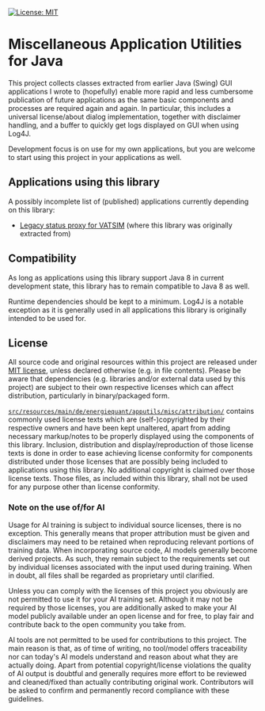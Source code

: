 [![License: MIT](https://img.shields.io/badge/license-MIT-blue.svg)](LICENSE.md)

# Miscellaneous Application Utilities for Java

This project collects classes extracted from earlier Java (Swing) GUI applications I wrote to (hopefully) enable more
rapid and less cumbersome publication of future applications as the same basic components and processes are required
again and again. In particular, this includes a universal license/about dialog implementation, together with disclaimer
handling, and a buffer to quickly get logs displayed on GUI when using Log4J.

Development focus is on use for my own applications, but you are welcome to start using this project in your applications
as well.

## Applications using this library

A possibly incomplete list of (published) applications currently depending on this library:

- [Legacy status proxy for VATSIM](https://github.com/dneuge/legacy-status-proxy-vatsim) (where this library was originally extracted from)

## Compatibility

As long as applications using this library support Java 8 in current development state, this library has to remain compatible to Java 8 as well.

Runtime dependencies should be kept to a minimum. Log4J is a notable exception as it is generally used in all applications this library is originally
intended to be used for.

## License

All source code and original resources within this project are released under [MIT license](LICENSE.md), unless declared otherwise
(e.g. in file contents). Please be aware that dependencies (e.g. libraries and/or external data used by this
project) are subject to their own respective licenses which can affect distribution, particularly in binary/packaged
form.

[`src/resources/main/de/energiequant/apputils/misc/attribution/`](src/resources/main/de/energiequant/apputils/misc/attribution/) contains commonly used license
texts which are (self-)copyrighted by their respective owners and have been kept unaltered, apart from adding necessary markup/notes to be properly displayed
using the components of this library. Inclusion, distribution and display/reproduction of those license texts is done in order to ease achieving license
conformity for components distributed under those licenses that are possibly being included to applications using this library. No additional copyright is
claimed over those license texts. Those files, as included within this library, shall not be used for any purpose other than license conformity.

### Note on the use of/for AI

Usage for AI training is subject to individual source licenses, there is no exception. This generally means that proper
attribution must be given and disclaimers may need to be retained when reproducing relevant portions of training data.
When incorporating source code, AI models generally become derived projects. As such, they remain subject to the
requirements set out by individual licenses associated with the input used during training. When in doubt, all files
shall be regarded as proprietary until clarified.

Unless you can comply with the licenses of this project you obviously are not permitted to use it for your AI training
set. Although it may not be required by those licenses, you are additionally asked to make your AI model publicly
available under an open license and for free, to play fair and contribute back to the open community you take from.

AI tools are not permitted to be used for contributions to this project. The main reason is that, as of time of writing,
no tool/model offers traceability nor can today's AI models understand and reason about what they are actually doing.
Apart from potential copyright/license violations the quality of AI output is doubtful and generally requires more
effort to be reviewed and cleaned/fixed than actually contributing original work. Contributors will be asked to confirm
and permanently record compliance with these guidelines.
